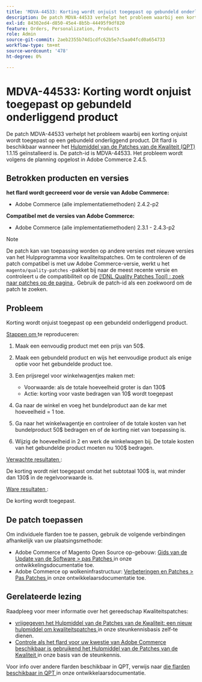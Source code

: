```yaml
---
title: 'MDVA-44533: Korting wordt onjuist toegepast op gebundeld onderliggend product'
description: De patch MDVA-44533 verhelpt het probleem waarbij een korting onjuist wordt toegepast op een gebundeld onderliggend product. Deze patch is beschikbaar wanneer [Quality Patches Tool (QPT)] (/help/announcements/adobe-commerce-announcements/magento-quality-patches-released-new-tool-to-self-serve-quality-patches.md) 1.1.15 is geïnstalleerd. De patch-id is MDVA-44533. Het probleem wordt volgens de planning opgelost in Adobe Commerce 2.4.5.
exl-id: 84302ed4-d850-45e4-8b5b-44495f9df820
feature: Orders, Personalization, Products
role: Admin
source-git-commit: 2aeb2355b74d1cdfc62b5e7c5aa04fcd0a654733
workflow-type: tm+mt
source-wordcount: '478'
ht-degree: 0%

---
```


# MDVA-44533: Korting wordt onjuist toegepast op gebundeld onderliggend product

De patch MDVA-44533 verhelpt het probleem waarbij een korting onjuist wordt toegepast op een gebundeld onderliggend product. Dit flard is beschikbaar wanneer het [ Hulpmiddel van de Patches van de Kwaliteit (QPT) ](/help/announcements/adobe-commerce-announcements/magento-quality-patches-released-new-tool-to-self-serve-quality-patches.md) 1.1.15 geïnstalleerd is. De patch-id is MDVA-44533. Het probleem wordt volgens de planning opgelost in Adobe Commerce 2.4.5.

## Betrokken producten en versies

**het flard wordt gecreeerd voor de versie van Adobe Commerce:**

* Adobe Commerce (alle implementatiemethoden) 2.4.2-p2

**Compatibel met de versies van Adobe Commerce:**

* Adobe Commerce (alle implementatiemethoden) 2.3.1 - 2.4.3-p2

>[!NOTE]
>
>De patch kan van toepassing worden op andere versies met nieuwe versies van het Hulpprogramma voor kwaliteitspatches. Om te controleren of de patch compatibel is met uw Adobe Commerce-versie, werkt u het `magento/quality-patches` -pakket bij naar de meest recente versie en controleert u de compatibiliteit op de [[!DNL Quality Patches Tool] : zoek naar patches op de pagina ](https://experienceleague.adobe.com/tools/commerce-quality-patches/index.html?lang=nl-NL) . Gebruik de patch-id als een zoekwoord om de patch te zoeken.

## Probleem

Korting wordt onjuist toegepast op een gebundeld onderliggend product.

<u> Stappen om </u> te reproduceren:

1. Maak een eenvoudig product met een prijs van 50$.
1. Maak een gebundeld product en wijs het eenvoudige product als enige optie voor het gebundelde product toe.
1. Een prijsregel voor winkelwagentjes maken met:

   * Voorwaarde: als de totale hoeveelheid groter is dan 130$
   * Actie: korting voor vaste bedragen van 10$ wordt toegepast

1. Ga naar de winkel en voeg het bundelproduct aan de kar met hoeveelheid = 1 toe.
1. Ga naar het winkelwagentje en controleer of de totale kosten van het bundelproduct 50$ bedragen en of de korting niet van toepassing is.
1. Wijzig de hoeveelheid in 2 en werk de winkelwagen bij. De totale kosten van het gebundelde product moeten nu 100$ bedragen.

<u> Verwachte resultaten </u>:

De korting wordt niet toegepast omdat het subtotaal 100\$ is, wat minder dan 130\$ in de regelvoorwaarde is.

<u> Ware resultaten </u>:

De korting wordt toegepast.

## De patch toepassen

Om individuele flarden toe te passen, gebruik de volgende verbindingen afhankelijk van uw plaatsingsmethode:

* Adobe Commerce of Magento Open Source op-gebouw: [ Gids van de Update van de Software > pas Patches ](https://experienceleague.adobe.com/nl/docs/commerce-operations/tools/quality-patches-tool/usage) in onze ontwikkelingsdocumentatie toe.
* Adobe Commerce op wolkeninfrastructuur: [ Verbeteringen en Patches > Pas Patches ](https://experienceleague.adobe.com/nl/docs/commerce-cloud-service/user-guide/develop/upgrade/apply-patches) in onze ontwikkelaarsdocumentatie toe.

## Gerelateerde lezing

Raadpleeg voor meer informatie over het gereedschap Kwaliteitspatches:

* [ vrijgegeven het Hulpmiddel van de Patches van de Kwaliteit: een nieuw hulpmiddel om kwaliteitspatches ](/help/announcements/adobe-commerce-announcements/magento-quality-patches-released-new-tool-to-self-serve-quality-patches.md) in onze steunkennisbasis zelf-te dienen.
* [ Controle als het flard voor uw kwestie van Adobe Commerce beschikbaar is gebruikend het Hulpmiddel van de Patches van de Kwaliteit ](/help/support-tools/patches-available-in-qpt-tool/check-patch-for-magento-issue-with-magento-quality-patches.md) in onze basis van de steunkennis.

Voor info over andere flarden beschikbaar in QPT, verwijs naar [ die flarden beschikbaar in QPT ](https://experienceleague.adobe.com/tools/commerce-quality-patches/index.html?lang=nl-NL) in onze ontwikkelaarsdocumentatie.
